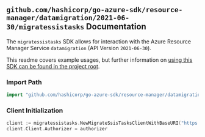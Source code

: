 
## `github.com/hashicorp/go-azure-sdk/resource-manager/datamigration/2021-06-30/migratessistasks` Documentation

The `migratessistasks` SDK allows for interaction with the Azure Resource Manager Service `datamigration` (API Version `2021-06-30`).

This readme covers example usages, but further information on [using this SDK can be found in the project root](https://github.com/hashicorp/go-azure-sdk/tree/main/docs).

### Import Path

```go
import "github.com/hashicorp/go-azure-sdk/resource-manager/datamigration/2021-06-30/migratessistasks"
```


### Client Initialization

```go
client := migratessistasks.NewMigrateSsisTasksClientWithBaseURI("https://management.azure.com")
client.Client.Authorizer = authorizer
```

